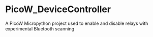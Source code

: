 # PicoW_DeviceController
A PicoW Micropython project used to enable and disable relays with experimental Bluetooth scanning 
